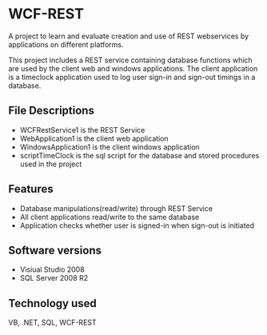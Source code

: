 # WCF-REST

A project to learn and evaluate creation and use of REST webservices by applications on different platforms.

This project includes a REST service containing database functions which are used by the client web and windows applications. The client application is a timeclock application used to log user sign-in and sign-out timings in a database.


## File Descriptions
- WCFRestService1 is the REST Service
- WebApplication1 is the client web application
- WindowsApplication1 is the client windows application
- scriptTimeClock is the sql script for the database and stored procedures used in the project

## Features

- Database manipulations(read/write) through REST Service
- All client applications read/write to the same database
- Application checks whether user is signed-in when sign-out is initiated 

## Software versions
- Visiual Studio 2008
- SQL Server 2008 R2


## Technology used
VB, .NET, SQL, WCF-REST
